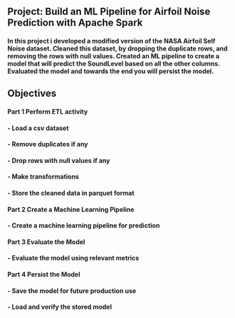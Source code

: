## Project: Build an ML Pipeline for Airfoil Noise Prediction with Apache Spark

#### In this project i developed a modified version of the NASA Airfoil Self Noise dataset. Cleaned this dataset, by dropping the duplicate rows, and removing the rows with null values. Created an ML pipeline to create a model that will predict the SoundLevel based on all the other columns. Evaluated the model and towards the end you will persist the model.

## Objectives

#### Part 1 Perform ETL activity
####   - Load a csv dataset
####   - Remove duplicates if any
####   - Drop rows with null values if any
####   - Make transformations
####   - Store the cleaned data in parquet format
#### Part 2 Create a  Machine Learning Pipeline
####   - Create a machine learning pipeline for prediction
#### Part 3 Evaluate the Model
####   - Evaluate the model using relevant metrics
#### Part 4 Persist the Model 
####   - Save the model for future production use
####   - Load and verify the stored model
